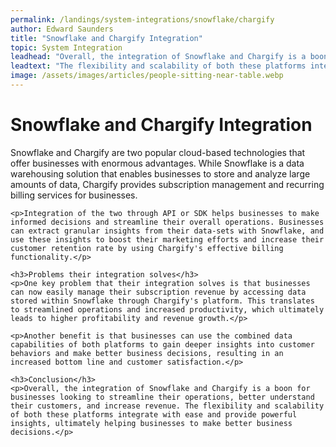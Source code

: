 ```yaml
---
permalink: /landings/system-integrations/snowflake/chargify
author: Edward Saunders
title: "Snowflake and Chargify Integration"
topic: System Integration
leadhead: "Overall, the integration of Snowflake and Chargify is a boon for businesses looking to streamline their operations, better understand their customers, and increase revenue"
leadtext: "The flexibility and scalability of both these platforms integrate with ease and provide powerful insights, ultimately helping businesses to make better business decisions."
image: /assets/images/articles/people-sitting-near-table.webp
---
```

<div class="arttext">	<h1>Snowflake and Chargify Integration</h1>
	<p>Snowflake and Chargify are two popular cloud-based technologies that offer businesses with enormous advantages. While Snowflake is a data warehousing solution that enables businesses to store and analyze large amounts of data, Chargify provides subscription management and recurring billing services for businesses.</p>

	<p>Integration of the two through API or SDK helps businesses to make informed decisions and streamline their overall operations. Businesses can extract granular insights from their data-sets with Snowflake, and use these insights to boost their marketing efforts and increase their customer retention rate by using Chargify's effective billing functionality.</p>

	<h3>Problems their integration solves</h3>
	<p>One key problem that their integration solves is that businesses can now easily manage their subscription revenue by accessing data stored within Snowflake through Chargify's platform. This translates to streamlined operations and increased productivity, which ultimately leads to higher profitability and revenue growth.</p>

	<p>Another benefit is that businesses can use the combined data capabilities of both platforms to gain deeper insights into customer behaviors and make better business decisions, resulting in an increased bottom line and customer satisfaction.</p>

	<h3>Conclusion</h3>
	<p>Overall, the integration of Snowflake and Chargify is a boon for businesses looking to streamline their operations, better understand their customers, and increase revenue. The flexibility and scalability of both these platforms integrate with ease and provide powerful insights, ultimately helping businesses to make better business decisions.</p>
</div>